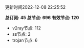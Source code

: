 更新时间2022-12-08 22:25:52

**总订阅: 45**
**总节点: 696**
**有效节点: 120**
- v2ray节点: 112
- ss节点: 2
- trojan节点: 6
